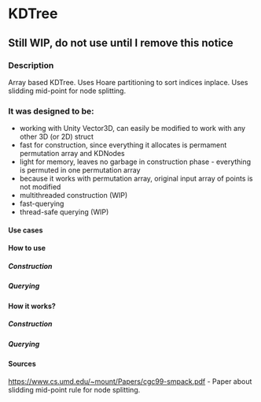 # KDTree
## Still WIP, do not use until I remove this notice

### Description

Array based KDTree. Uses Hoare partitioning to sort indices inplace. Uses slidding mid-point for node splitting.

### It was designed to be:
* working with Unity Vector3D, can easily be modified to work with any other 3D (or 2D) struct
* fast for construction, since everything it allocates is permament permutation array and KDNodes
* light for memory, leaves no garbage in construction phase - everything is permuted in one permutation array
* because it works with permutation array, original input array of points is not modified
* multithreaded construction (WIP)
* fast-querying
* thread-safe querying (WIP)

#### Use cases

#### How to use

##### Construction

##### Querying

#### How it works?

##### Construction

##### Querying

#### Sources

https://www.cs.umd.edu/~mount/Papers/cgc99-smpack.pdf - Paper about slidding mid-point rule for node splitting.

